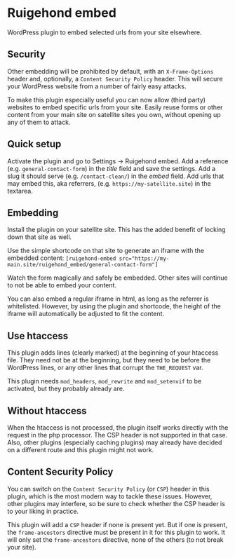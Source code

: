 # Ruigehond embed

WordPress plugin to embed selected urls from your site elsewhere.

## Security

Other embedding will be prohibited by default, with an `X-Frame-Options` header and, optionally, a `Content Security Policy` header.
This will secure your WordPress website from a number of fairly easy attacks.

To make this plugin especially useful you can now allow (third party) websites to embed specific urls from your site.
Easily reuse forms or other content from your main site on satellite sites you own, without opening up any of them to attack.

## Quick setup

Activate the plugin and go to Settings -> Ruigehond embed.
Add a reference (e.g. `general-contact-form`) in the _title_ field and save the settings.
Add a slug it should serve (e.g. `/contact-clean/`) in the _embed_ field.
Add urls that may embed this, aka referrers, (e.g. `https://my-satellite.site`) in the textarea.

## Embedding

Install the plugin on your satellite site. This has the added benefit of locking down that site as well.

Use the simple shortcode on that site to generate an iframe with the embedded content:
`[ruigehond-embed src="https://my-main.site/ruigehond_embed/general-contact-form"]`

Watch the form magically and safely be embedded. Other sites will continue to not be able to embed your content.

You can also embed a regular iframe in html, as long as the referrer is whitelisted.
However, by using the plugin and shortcode, the height of the iframe will automatically be adjusted to fit the content.

## Use htaccess

This plugin adds lines (clearly marked) at the beginning of your htaccess file.
They need not be at the beginning, but they need to be before the WordPress lines, or any other lines that corrupt the `THE_REQUEST` var.

This plugin needs `mod_headers`, `mod_rewrite` and `mod_setenvif` to be activated, but they probably already are.

## Without htaccess

When the htaccess is not processed, the plugin itself works directly with the request in the php processor.
The CSP header is not supported in that case.
Also, other plugins (especially caching plugins) may already have decided on a different route and this plugin might not work.

## Content Security Policy

You can switch on the `Content Security Policy` (or `CSP`) header in this plugin, which is the most modern way to tackle these issues.
However, other plugins may interfere, so be sure to check whether the CSP header is to your liking in practice.

This plugin will add a `CSP` header if none is present yet.
But if one is present, the `frame-ancestors` directive must be present in it for this plugin to work.
It will only set the `frame-ancestors` directive, none of the others (to not break your site).
